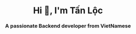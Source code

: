 <h1 align="center">Hi 👋, I'm Tấn Lộc</h1>
<h3 align="center">A passionate Backend developer from VietNamese</h3>


